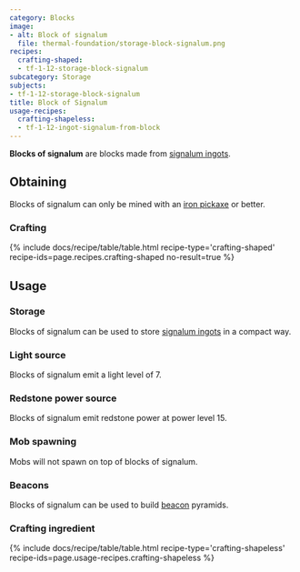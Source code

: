 ```yaml
---
category: Blocks
image:
- alt: Block of signalum
  file: thermal-foundation/storage-block-signalum.png
recipes:
  crafting-shaped:
  - tf-1-12-storage-block-signalum
subcategory: Storage
subjects:
- tf-1-12-storage-block-signalum
title: Block of Signalum
usage-recipes:
  crafting-shapeless:
  - tf-1-12-ingot-signalum-from-block
---
```


**Blocks of signalum** are blocks made from [signalum
ingots](../signalum-ingot/).


Obtaining
---------

Blocks of signalum can only be mined with an [iron
pickaxe](https://minecraft.gamepedia.com/Pickaxe) or better.

### Crafting
{% include docs/recipe/table/table.html recipe-type='crafting-shaped' recipe-ids=page.recipes.crafting-shaped no-result=true %}


Usage
-----

### Storage
Blocks of signalum can be used to store [signalum ingots](../signalum-ingot/)
in a compact way.

### Light source
Blocks of signalum emit a light level of 7.

### Redstone power source
Blocks of signalum emit redstone power at power level 15.

### Mob spawning
Mobs will not spawn on top of blocks of signalum.

### Beacons
Blocks of signalum can be used to build
[beacon](https://minecraft.gamepedia.com/Beacon) pyramids.

### Crafting ingredient
{% include docs/recipe/table/table.html recipe-type='crafting-shapeless' recipe-ids=page.usage-recipes.crafting-shapeless %}
